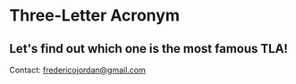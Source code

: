 # Three-Letter Acronym
Let's find out which one is the most famous TLA!
---
Contact: fredericojordan@gmail.com
